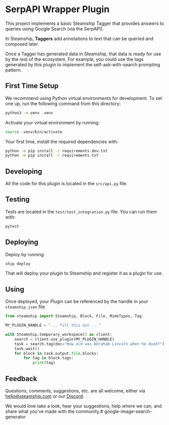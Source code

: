# SerpAPI Wrapper Plugin

This project implements a basic Steamship Tagger that provides answers to queries using Google Search (via the SerpAPI).

In Steamship, **Taggers** add annotations to text that can be queried and composed later.

Once a Tagger has generated data in Steamship, that data is ready for use by the rest of the ecosystem. 
For example, you could use the tags generated by this plugin to implement the self-ask-with-search prompting pattern.

## First Time Setup

We recommend using Python virtual environments for development.
To set one up, run the following command from this directory:

```bash
python3 -m venv .venv
```

Activate your virtual environment by running:

```bash
source .venv/bin/activate
```

Your first time, install the required dependencies with:

```bash
python -m pip install -r requirements.dev.txt
python -m pip install -r requirements.txt
```

## Developing

All the code for this plugin is located in the `src/api.py` file.

## Testing

Tests are located in the `test/test_integration.py` file. You can run them with:

```bash
pytest
```

## Deploying

Deploy by running:

```bash
ship deploy
```

That will deploy your plugin to Steamship and register it as a plugin for use.

## Using

Once deployed, your Plugin can be referenced by the handle in your `steamship.json` file.

```python
from steamship import Steamship, Block, File, MimeTypes, Tag

MY_PLUGIN_HANDLE = "... fill this out ..."

with Steamship.temporary_workspace() as client:
    search = client.use_plugin(MY_PLUGIN_HANDLE)
    task = search.tag(doc="How old was Abraham Lincoln when he died?")
    task.wait()
    for block in task.output.file.blocks:
        for tag in block.tags:
            print(tag)
```

## Feedback

Questions, comments, suggestions, etc. are all welcome, either via hello@steamship.com or our [Discord](https://discord.gg/5Vry5ANVwT).

We would love take a look, hear your suggestions, help where we can, and share what you've made with the community.# google-image-search-generator
